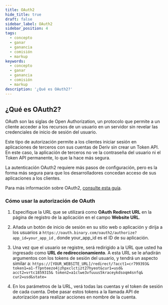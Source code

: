 ```yaml
---
title: OAuth2
hide_title: true
draft: false
sidebar_label: OAuth2
sidebar_position: 4
tags:
  - concepto
  - ganar
  - ganancia
  - comisión
  - markup
keywords:
  - concepto
  - ganar
  - ganancia
  - comisión
  - markup
description: '¿Qué es OAuth2?'
---
```


## ¿Qué es OAuth2?

OAuth son las siglas de Open Authorization, un protocolo que permite a un cliente acceder a los recursos de un usuario en un servidor sin revelar las credenciales de inicio de sesión del usuario.

Este tipo de autorización permite a los clientes iniciar sesión en aplicaciones de terceros con sus cuentas de Deriv sin crear un Token API. En este caso, la aplicación de terceros no ve la contraseña del usuario ni el Token API permanente, lo que la hace más segura.

La autenticación OAuth2 requiere más pasos de configuración, pero es la forma más segura para que los desarrolladores concedan acceso de sus aplicaciones a los clientes.

Para más información sobre OAuth2, [consulte esta guía](https://aaronparecki.com/oauth-2-simplified/).

### Cómo usar la autorización de OAuth

1. Especifique la URL que se utilizará como **OAuth Redirect URL** en la página de registro de la aplicación en el campo **Website URL**.

2. Añada un botón de inicio de sesión en su sitio web o aplicación y dirija a los usuarios a `https://oauth.binary.com/oauth2/authorize?app_id=your_app_id` , donde your_app_id es el ID de su aplicación.

3. Una vez que el usuario se registre, será redirigido a la URL que usted ha ingresado como **URL de redireccionamiento**. A esta URL se le añadirán argumentos con los tokens de sesión del usuario, y tendrá un aspecto similar a: `https://[YOUR_WEBSITE_URL]/redirect/?acct1=cr799393& token1=a1-f7pnteezo4jzhpxclctizt27hyeot&cur1=usd& acct2=vrtc1859315& token2=a1clwe3vfuuus5kraceykdsoqm4snfq& cur2=usd&state=`

4. En los parámetros de la URL, verá todas las cuentas y el token de sesión de cada cuenta. Debe pasar estos tokens a la llamada API de autorización para realizar acciones en nombre de la cuenta.
